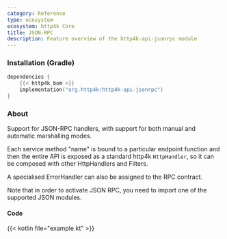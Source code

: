 ```yaml
---
category: Reference
type: ecosystem
ecosystem: http4k Core
title: JSON-RPC
description: Feature overview of the http4k-api-jsonrpc module
---
```



### Installation (Gradle)

```kotlin
dependencies {
    {{< http4k_bom >}}
    implementation("org.http4k:http4k-api-jsonrpc")
}
```

### About

Support for JSON-RPC handlers, with support for both manual and automatic marshalling modes.

Each service method "name" is bound to a particular endpoint function and then the entire API is 
exposed as a standard http4k `HttpHandler`, so it can be composed with other HttpHandlers and Filters.

A specialised ErrorHandler can also be assigned to the RPC contract.

Note that in order to activate JSON RPC, you need to import one of the supported JSON modules.

#### Code

{{< kotlin file="example.kt" >}}
